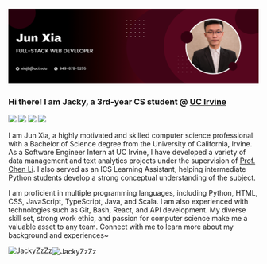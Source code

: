 ![Personal Banner](./Banner.png)

### Hi there! I am Jacky, a 3rd-year CS student @ [UC Irvine](https://uci.edu/)

[![](https://img.shields.io/badge/🌐%20%20%20Homepage-red??&style=flat-square)](https://jackyzzzz.github.io/)
[![](https://img.shields.io/badge/LinkedIn-0077B5?style=flat-square&logo=linkedin)](https://www.linkedin.com/in/jun-xia/)
[![](https://img.shields.io/badge/Resume-FFAE1A?style=flat-square&logo=readdotcv)](https://jackyzzzz.github.io/data/JunXia_Resume_2023.pdf)
[![](https://img.shields.io/badge/Gmail-9933CC?style=flat-square&logo=gmail)](mailto:xiaj8@uci.edu)

I am Jun Xia, a highly motivated and skilled computer science professional with a Bachelor of Science degree from the University of California, Irvine. As a Software Engineer Intern at UC Irvine, I have developed a variety of data management and text analytics projects under the supervision of [Prof. Chen Li](https://chenli.ics.uci.edu/). I also served as an ICS Learning Assistant, helping intermediate Python students develop a strong conceptual understanding of the subject.



I am proficient in multiple programming languages, including Python, HTML, CSS, JavaScript, TypeScript, Java, and Scala. I am also experienced with technologies such as Git, Bash, React, and API development. My diverse skill set, strong work ethic, and passion for computer science make me a valuable asset to any team. Connect with me to learn more about my background and experiences~

<img align="left" src="https://github-readme-jackyzzzs-projects.vercel.app/api/top-langs/?username=JackyZzZz&layout=donut&theme=panda&langs_count=20&hide=SCSS,LESS&hide_progress=true" alt="JackyZzZz" />
<img align="center" src="https://github-readme-jackyzzzs-projects.vercel.app/api?username=JackyZzZz&show_icons=true&locale=en&rank_icon=github&theme=panda&show=prs_merged_percentage&hide=stars,issues" alt="JackyZzZz" />

<!--
**JackyZzZz/JackyZzZz** is a ✨ _special_ ✨ repository because its `README.md` (this file) appears on your GitHub profile.

Here are some ideas to get you started:

- 🔭 I’m currently working on ...
- 🌱 I’m currently learning ...
- 👯 I’m looking to collaborate on ...
- 🤔 I’m looking for help with ...
- 💬 Ask me about ...
- 📫 How to reach me: ...
- 😄 Pronouns: ...
- ⚡ Fun fact: ...
[![Github status](https://github-readme-stats.vercel.app/api?username=JackyZzZz)]()
[![Top Langs](https://github-readme-stats.vercel.app/api/top-langs/?username=JackyZzZz)](https://github.com/anuraghazra/github-readme-stats)

Throughout my academic journey, I have been involved in various projects, including [Texera](https://github.com/Texera/texera), a collaborative data analytics platform supporting over 4,000 users worldwide, and the development of the Global Airport App, a Python-based GUI application that parses and manages information on over 75,880 airports. I also created a [Breakout game](https://github.com/JackyZzZz/BREAKOUT-GAME) with HTML5 Canvas and JavaScript that supports real-time responsive scoring.
-->
